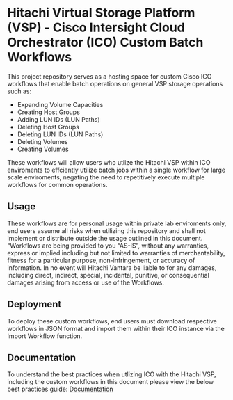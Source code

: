 # Hitachi Virtual Storage Platform (VSP) - Cisco Intersight Cloud Orchestrator (ICO) Custom Batch Workflows

This project repository serves as a hosting space for custom Cisco ICO workflows that enable batch operations on general VSP storage operations such as:

- Expanding Volume Capacities
- Creating Host Groups
- Adding LUN IDs (LUN Paths)
- Deleting Host Groups
- Deleting LUN IDs (LUN Paths)
- Deleting Volumes
- Creating Volumes

These workflows will allow users who utilze the Hitachi VSP within ICO enviroments to effciently utilize batch jobs within a single workflow for large scale enviroments,  negating the need to repetitively execute multiple workflows for common operations.
## Usage

These workflows are for personal usage within private lab enviroments only, end users assume all risks when utilizing this repository and shall not implement or distribute outside the usage outlined in this document. “Workflows are being provided to you “AS-IS”, without any warranties, express or implied including but not limited to warranties of merchantability, fitness for a particular purpose, non-infringement, or accuracy of information.   In no event will Hitachi Vantara be liable to for any damages, including direct, indirect,  special, incidental, punitive, or consequential damages arising from access or use of the Workflows. 


## Deployment

To deploy these custom workflows,  end users must download respective workflows in JSON format and import them within their ICO instance via the Import Workflow function.


## Documentation

To understand the best practices when utlizing ICO with the Hitachi VSP, including the custom workflows in this document please view the below best practices guide:
[Documentation](https://docs.hitachivantara.com/v/u/en-us/application-optimized-solutions/mk-sl-280)
